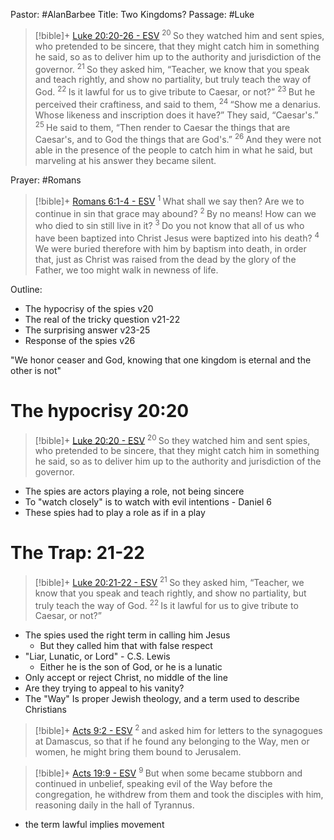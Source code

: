 Pastor: #AlanBarbee
Title: Two Kingdoms?
Passage: #Luke

> [!bible]+ [Luke 20:20-26 - ESV](https://bolls.life/ESV/42/20/)
>  <sup> 20 </sup>So they watched him and sent spies, who pretended to be sincere, that they might catch him in something he said, so as to deliver him up to the authority and jurisdiction of the governor. <sup> 21 </sup>So they asked him, “Teacher, we know that you speak and teach rightly, and show no partiality,  but truly teach the way of God. <sup> 22 </sup>Is it lawful for us to give tribute to Caesar, or not?” <sup> 23 </sup>But he perceived their craftiness, and said to them, <sup> 24 </sup>“Show me a denarius.  Whose likeness and inscription does it have?” They said, “Caesar's.” <sup> 25 </sup>He said to them, “Then render to Caesar the things that are Caesar's, and to God the things that are God's.” <sup> 26 </sup>And they were not able in the presence of the people to catch him in what he said, but marveling at his answer they became silent.

Prayer: #Romans
> [!bible]+ [Romans 6:1-4 - ESV](https://bolls.life/ESV/45/6/)
>  <sup> 1 </sup>What shall we say then? Are we to continue in sin that grace may abound? <sup> 2 </sup>By no means! How can we who died to sin still live in it? <sup> 3 </sup>Do you not know that all of us who have been baptized into Christ Jesus were baptized into his death? <sup> 4 </sup>We were buried therefore with him by baptism into death, in order that, just as Christ was raised from the dead by the glory of the Father, we too might walk in newness of life.

Outline:
- The hypocrisy of the spies v20
- The real of the tricky question v21-22
- The surprising answer v23-25
- Response of the spies v26

"We honor ceaser and God, knowing that one kingdom is eternal and the other is not"

# The hypocrisy 20:20
> [!bible]+ [Luke 20:20 - ESV](https://bolls.life/ESV/42/20/)
>  <sup> 20 </sup>So they watched him and sent spies, who pretended to be sincere, that they might catch him in something he said, so as to deliver him up to the authority and jurisdiction of the governor.

- The spies are actors playing a role, not being sincere
- To "watch closely" is to watch with evil intentions - Daniel 6
- These spies had to play a role as if in a play

# The Trap: 21-22
> [!bible]+ [Luke 20:21-22 - ESV](https://bolls.life/ESV/42/20/)
>  <sup> 21 </sup>So they asked him, “Teacher, we know that you speak and teach rightly, and show no partiality,  but truly teach the way of God. <sup> 22 </sup>Is it lawful for us to give tribute to Caesar, or not?”

- The spies used the right term in calling him Jesus
	- But they called him that with false respect
- "Liar, Lunatic, or Lord" - C.S. Lewis
	- Either he is the son of God, or he is a lunatic
- Only accept or reject Christ, no middle of the line
- Are they trying to appeal to his vanity?
- The "Way" Is proper Jewish theology, and a term used to describe Christians
> [!bible]+ [Acts 9:2 - ESV](https://bolls.life/ESV/44/9/)
>  <sup> 2 </sup>and asked him for letters to the synagogues at Damascus, so that if he found any belonging to the Way, men or women, he might bring them bound to Jerusalem.

> [!bible]+ [Acts 19:9 - ESV](https://bolls.life/ESV/44/19/)
>  <sup> 9 </sup>But when some became stubborn and continued in unbelief, speaking evil of the Way before the congregation, he withdrew from them and took the disciples with him, reasoning daily in the hall of Tyrannus.

- the term lawful implies movement
